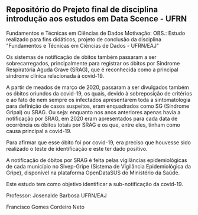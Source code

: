 ## Repositório do Prejeto final de disciplina introdução aos estudos em Data Scence - UFRN ##

Fundamentos e Técnicas em Ciências de Dados
Motivação:
OBS.: Estudo realizado para fins didáticos, projeto de conclusão da disciplina "Fundamentos e Técnicas em Ciências de Dados - UFRN/EAJ"

Os sistemas de notificação de óbitos também passaram a ser sobrecarregados, principalmente para registrar os óbitos por Síndrome Respiratória Aguda Grave (SRAG), que é reconhecida como a principal síndrome clínica relacionada à covid-19.

A partir de meados de março de 2020, passaram a ser divulgados também os óbitos oriundos da covid-19, os quais, devido à sobreposição de critérios e ao fato de nem sempre os infectados apresentarem toda a sintomatologia para definição de casos suspeitos, eram enquadrados como SG (Síndrome Gripal) ou SRAG. Ou seja: enquanto nos anos anteriores apenas havia a notificação por SRAG, em 2020 eram apresentados para cada data de ocorrência os óbitos totais por SRAG e os que, entre eles, tinham como causa principal a covid-19.

Para afirmar que esse óbito foi por covid-19, era preciso que houvesse sido realizado o teste de identificação e este ter dado positivo.

A notificação de óbitos por SRAG é feita pelas vigilâncias epidemiológicas de cada município no Sivep-Gripe (Sistema de Vigilância Epidemiológica da Gripe), disponível na plataforma OpenDataSUS do Ministério da Saúde.

Este estudo tem como objetivo identificar a sub-notificação da covid-19.

Professor: Josenalde Barbosa UFRN/EAJ

Francisco Gomes Cordeiro Neto
